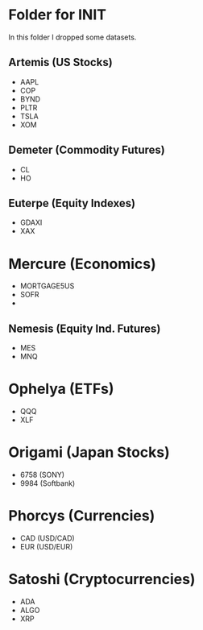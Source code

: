 # Folder for INIT
In this folder I dropped some datasets.

## Artemis (US Stocks)
- AAPL
- COP
- BYND
- PLTR
- TSLA
- XOM

## Demeter (Commodity Futures)
- CL
- HO

## Euterpe (Equity Indexes)
- GDAXI
- XAX

# Mercure (Economics)
- MORTGAGE5US
- SOFR
- 
## Nemesis (Equity Ind. Futures)
- MES
- MNQ

# Ophelya (ETFs)
- QQQ
- XLF

# Origami (Japan Stocks)
- 6758 (SONY)
- 9984 (Softbank)

# Phorcys (Currencies)
- CAD (USD/CAD)
- EUR (USD/EUR)

# Satoshi (Cryptocurrencies)
- ADA
- ALGO
- XRP
